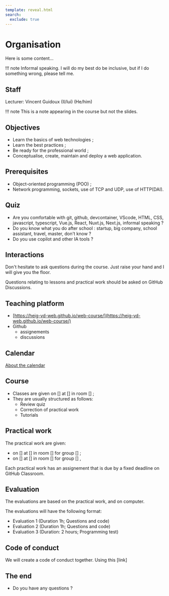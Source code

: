```yaml
---
template: reveal.html
search:
  exclude: true
---
```


# Organisation

Here is some content...

!!! note
	Informal speaking. I will do my best do be inclusive, but if I do something wrong, please tell me.

<!--  -->
## Staff

Lecturer: Vincent Guidoux (Il/lui) (He/him)

!!! note
	This is a note appearing in the course but not the slides.

<!--  -->
## Objectives

- Learn the basics of web technologies ;
- Learn the best practices ;
- Be ready for the professional world ;
- Conceptualise, create, maintain and deploy a web application.

<!--  -->
## Prerequisites

- Object-oriented programming (POO) ;
- Network programming, sockets, use of TCP and UDP, use of HTTP(DAI).

<!--  -->
## Quiz
 
- Are you comfortable with git, github, devcontainer, VScode, HTML, CSS, javascript, typescript, Vue.js, React, Nuxt.js, Next.js, informal speaking ?
- Do you know what you do after school : startup, big company, school assistant, travel, master, don't know ?
- Do you use copilot and other IA tools ?

<!--  -->
## Interactions

Don't hesitate to ask questions during the course. Just raise your hand and I will give you the floor.

Questions relating to lessons and practical work should be asked on GitHub Discussions.

<!--  -->
## Teaching platform

- [https://heig-vd-web.github.io/web-course/](https://heig-vd-web.github.io/web-course/)
- Github
	- assignements
	- discussions

<!--  -->
## Calendar

[About the calendar](../web-course/reference/about-the-calendar)

<!--  -->
## Course

- Classes are given on [] at [] in room [] ;
- They are usually structured as follows:
  - Review quiz
  - Correction of practical work
  - Tutorials

<!--  -->
## Practical work

The practical work are given:

- on [] at [] in room [] for group [] ;
- on [] at [] in room [] for group [] ,

Each practical work has an assignement that is due by a fixed deadline on GitHub Classroom.

<!--  -->
## Evaluation

The evaluations are based on the practical work, and on computer.  

The evaluations will have the following format:

- Evaluation 1 (Duration 1h; Questions and code)
- Evaluation 2 (Duration 1h; Questions and code)
- Evaluation 3 (Duration: 2 hours; Programming test)

<!--  -->
## Code of conduct

We will create a code of conduct together. Using this [link]

<!--  -->
## The end

- Do you have any questions ?
